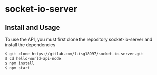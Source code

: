 # socket-io-server

## Install and Usage
  To use the API, you must first clone the repository socket-io-server and install the dependencies

```bash
$ git clone https://gitlab.com/luisg18997/socket-io-server.git
$ cd hello-world-api-node
$ npm install
$ npm start
```
